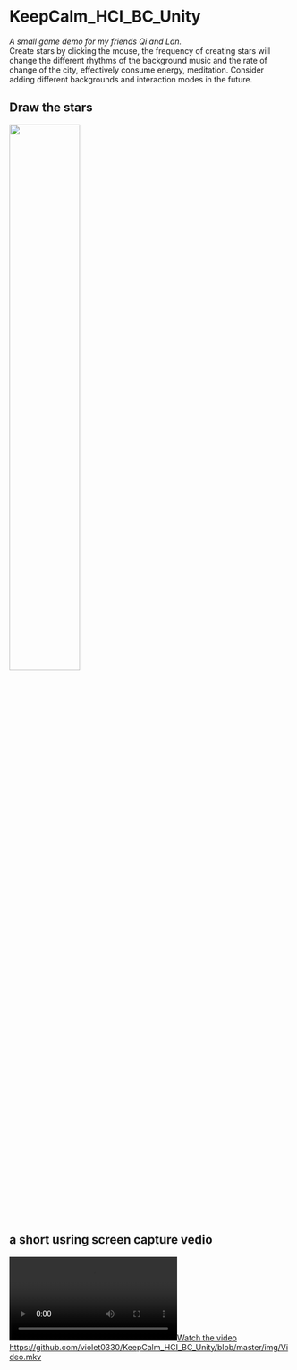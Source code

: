 # KeepCalm_HCI_BC_Unity
*A small game demo for my friends Qi and Lan.* <br>
Create stars by clicking the mouse, the frequency of creating stars will change the different rhythms of the background music and the rate of change of the city, effectively consume energy, meditation. Consider adding different backgrounds and interaction modes in the future.

## Draw the stars <br>
 <img src="https://github.com/violet0330/KeepCalm_HCI_BC_Unity/blob/master/img/Draw.gif" width="50%">

## a short usring screen capture vedio
[![Watch the video](https://github.com/violet0330/KeepCalm_HCI_BC_Unity/blob/master/img/smallerVideo.MP4)](https://github.com/violet0330/KeepCalm_HCI_BC_Unity/blob/master/img/smallerVideo.MP4)
<br>
<https://github.com/violet0330/KeepCalm_HCI_BC_Unity/blob/master/img/Video.mkv>
